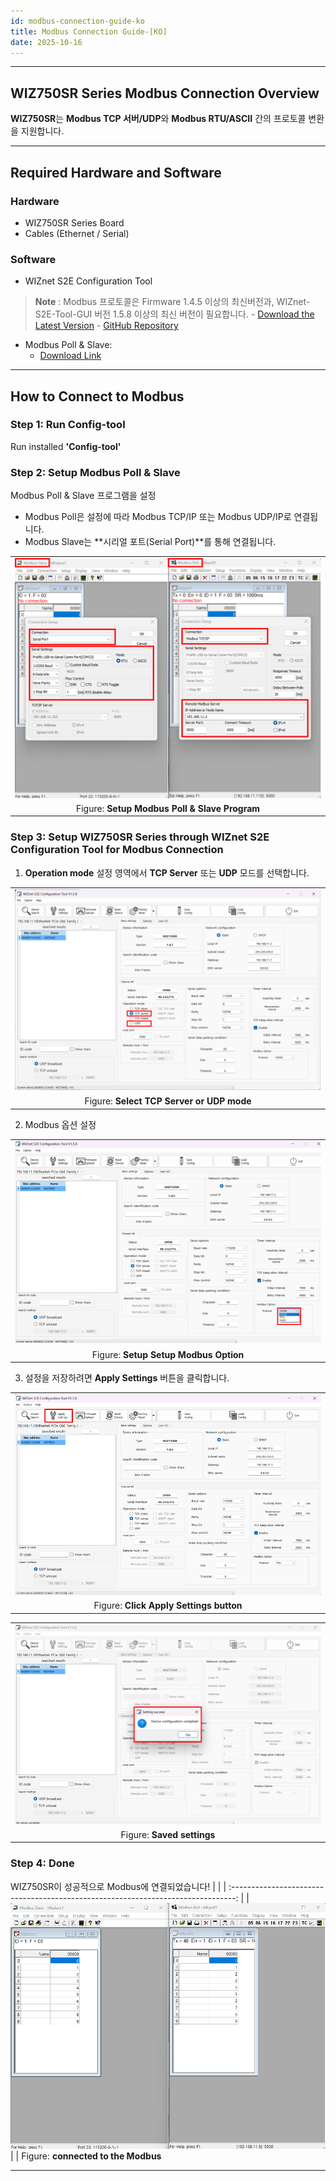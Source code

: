 ```yaml
---
id: modbus-connection-guide-ko
title: Modbus Connection Guide-[KO]
date: 2025-10-16
---
```






-----



## WIZ750SR Series Modbus Connection Overview

**WIZ750SR**는 **Modbus TCP 서버/UDP**와 **Modbus RTU/ASCII** 간의 프로토콜 변환을 지원합니다.


-----



## Required Hardware and Software



### Hardware


  - WIZ750SR Series Board
  - Cables (Ethernet / Serial)



### Software

  - WIZnet S2E Configuration Tool 
  > **Note** : Modbus 프로토콜은 Firmware 1.4.5 이상의 최신버전과, WIZnet-S2E-Tool-GUI 버전 1.5.8 이상의 최신 버전이 필요합니다.
	- [Download the Latest Version](https://github.com/Wiznet/WIZnet-S2E-Tool-GUI/releases)
    - [GitHub Repository](https://github.com/Wiznet/WIZnet-S2E-Tool-GUI)
  - Modbus Poll & Slave:
	- [Download Link](https://www.modbustools.com/download.html)



-----



## How to Connect to Modbus



### Step 1: Run Config-tool

Run installed **'Config-tool'**


### Step 2: Setup Modbus Poll & Slave

Modbus Poll & Slave 프로그램을 설정

  - Modbus Poll은 설정에 따라 Modbus TCP/IP 또는 Modbus UDP/IP로 연결됩니다.
  - Modbus Slave는 **시리얼 포트(Serial Port)**를 통해 연결됩니다.

|                                                                                                |
| :--------------------------------------------------------------------------------------------: |
| ![](/img/products/s2e_module/wiz750sr-1xx/modbus-connection-guide/setup_modbus_program.png) |
| Figure: **Setup Modbus Poll & Slave Program**                                                        |



### Step 3: Setup WIZ750SR Series through WIZnet S2E Configuration Tool for Modbus Connection

1. **Operation mode** 설정 영역에서 **TCP Server** 또는 **UDP** 모드를 선택합니다.

|                                                                                               |
| :-------------------------------------------------------------------------------------------: |
| ![](/img/products/s2e_module/wiz750sr-1xx/modbus-connection-guide/select_operation_mode.png) |
| Figure: **Select TCP Server or UDP mode**                                                        |

2. Modbus 옵션 설정

|                                                                                                         |
| :-----------------------------------------------------------------------------------------------------: |
| ![](/img/products/s2e_module/wiz750sr-1xx/modbus-connection-guide/setup_modbus_option.png) |
| Figure: **Setup Setup Modbus Option**                                                        |

3. 설정을 저장하려면 **Apply Settings** 버튼을 클릭합니다.

|                                                                                                |
| :--------------------------------------------------------------------------------------------: |
| ![](/img/products/s2e_module/wiz750sr-1xx/modbus-connection-guide/apply_settings.png) |
| Figure: **Click Apply Settings button**                                                        |

|                                                                                   |
| :-------------------------------------------------------------------------------: |
| ![](/img/products/s2e_module/wiz750sr-1xx/modbus-connection-guide/saved_settings.png) |
| Figure: **Saved settings**                                                        |




### Step 4: Done

WIZ750SR이 성공적으로 Modbus에 연결되었습니다!
|                                                                                   |
| :-------------------------------------------------------------------------------: |
| ![](/img/products/s2e_module/wiz750sr-1xx/modbus-connection-guide/connect_modbus.png) |
| Figure: **connected to the Modbus**  


-----

